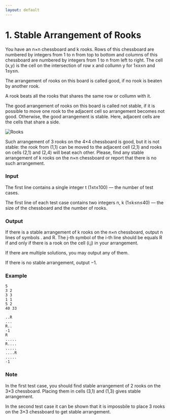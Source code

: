 ```yaml
---
layout: default
---
```


# 1. Stable Arrangement of Rooks

You have an n×n chessboard and k rooks. Rows of this chessboard are numbered by integers from 1 to n from top to bottom and columns of this chessboard are numbered by integers from 1 to n from left to right. The cell (x,y) is the cell on the intersection of row x and collumn y for 1≤x≤n and 1≤y≤n.

The arrangement of rooks on this board is called good, if no rook is beaten by another rook.

A rook beats all the rooks that shares the same row or collumn with it.

The good arrangement of rooks on this board is called not stable, if it is possible to move one rook to the adjacent cell so arrangement becomes not good. Otherwise, the good arrangement is stable. Here, adjacent cells are the cells that share a side.

![Rooks](https://m3verma.github.io/Programming/Codeforces/Images/Hello_2022_1.png)

Such arrangement of 3 rooks on the 4×4 chessboard is good, but it is not stable: the rook from (1,1) can be moved to the adjacent cell (2,1) and rooks on cells (2,1) and (2,4) will beat each other.
Please, find any stable arrangement of k rooks on the n×n chessboard or report that there is no such arrangement.

### Input
The first line contains a single integer t (1≤t≤100) — the number of test cases.

The first line of each test case contains two integers n, k (1≤k≤n≤40) — the size of the chessboard and the number of rooks.

### Output
If there is a stable arrangement of k rooks on the n×n chessboard, output n lines of symbols . and R. The j-th symbol of the i-th line should be equals R if and only if there is a rook on the cell (i,j) in your arrangement.

If there are multiple solutions, you may output any of them.

If there is no stable arrangement, output −1.

### Example
```
5
3 2
3 3
1 1
5 2
40 33
```

```
..R
...
R..
-1
R
.....
R....
.....
....R
.....
-1
```

### Note
In the first test case, you should find stable arrangement of 2 rooks on the 3×3 chessboard. Placing them in cells (3,1) and (1,3) gives stable arrangement.

In the second test case it can be shown that it is impossbile to place 3 rooks on the 3×3 chessboard to get stable arrangement.

